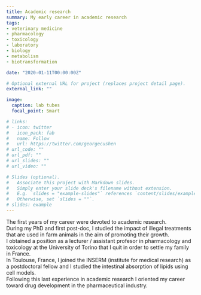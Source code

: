 ```yaml
---
title: Academic research
summary: My early career in academic research
tags:
- veterinary medicine
- pharmacology
- toxicology
- laboratory
- biology
- metabolism
- biotransformation

date: "2020-01-11T00:00:00Z"

# Optional external URL for project (replaces project detail page).
external_link: ""

image:
  caption: lab tubes
  focal_point: Smart

# links:
# - icon: twitter
#   icon_pack: fab
#   name: Follow
#   url: https://twitter.com/georgecushen
# url_code: ""
# url_pdf: ""
# url_slides: ""
# url_video: ""

# Slides (optional).
#   Associate this project with Markdown slides.
#   Simply enter your slide deck's filename without extension.
#   E.g. `slides = "example-slides"` references `content/slides/example-slides.md`.
#   Otherwise, set `slides = ""`.
# slides: example
---
```


The first years of my career were devoted to academic research.  
During my PhD and first post-doc, I studied the impact of illegal treatments that are used in farm animals in the aim of promoting their growth.  
I obtained a position as a lecturer / assistant profesor in pharmacology and toxicology at the University of Torino that I quit in order to settle my family in France.  
In Toulouse, France, I joined the INSERM (institute for medical research) as a postdoctoral fellow and I studied the intestinal absorption of lipids using cell models.  
Following this last experience in academic research I oriented my career toward drug development in the pharmaceutical industry.  

